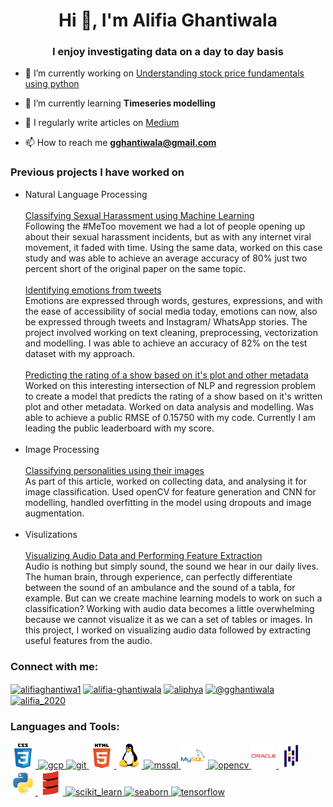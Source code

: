 <h1 align="center">Hi 👋, I'm Alifia Ghantiwala</h1>
<h3 align="center">I enjoy investigating data on a day to day basis</h3>

- 🔭 I’m currently working on [Understanding stock price fundamentals using python](https://www.kaggle.com/code/aliphya/an-eda-notebook-to-understand-stocks)

- 🌱 I’m currently learning **Timeseries modelling**

- 📝 I regularly write articles on [Medium](https://medium.com/@gghantiwala)

- 📫 How to reach me **gghantiwala@gmail.com**

 <h3> Previous projects I have worked on </h3>
<ul>
 <li>Natural Language Processing</li>
 <br>
 <a href="https://www.analyticsvidhya.com/blog/2022/02/classifying-sexual-harassment-using-machine-learning/">Classifying Sexual Harassment using Machine Learning</a>
  <br>
  Following the #MeToo movement we had a lot of people opening up about their sexual harassment incidents, but as with any internet viral movement, it faded with time.
  Using the same data, worked on this case study and was able to achieve an average accuracy of 80% just two percent short of the original paper on the same topic.
 <br>
 <br>
 <a href="https://www.analyticsvidhya.com/blog/2022/02/analysing-emotions-using-nlp/">Identifying emotions from tweets</a>
 <br>
 Emotions are expressed through words, gestures, expressions, and with the ease of accessibility of social media today, emotions can now, also be expressed through       tweets and Instagram/ WhatsApp stories. The project involved working on text cleaning, preprocessing, vectorization and modelling. I was able to achieve an accuracy   of 82% on the test dataset with my approach.
 <br>
 <br>
 <a href="https://www.kaggle.com/code/aliphya/rating-friends/data">Predicting the rating of a show based on it's plot and other metadata</a>
 <br>
 Worked on this interesting intersection of NLP and regression problem to create a model that predicts the rating of a show based on it's written plot and other metadata. Worked on data analysis and modelling. Was able to achieve a public RMSE of 0.15750 with my code. Currently I am leading the public leaderboard with my score.
 <br>
 <br>
 <li> Image Processing </li>
 <br>
 <a href="https://medium.com/@gghantiwala/classifying-images-of-important-personalities-4a619aa56a25">Classifying personalities using their images</a>
 <br>
 As part of this article, worked on collecting data, and analysing it for image classification. Used openCV for feature generation and CNN for modelling, handled overfitting in the model using dropouts and image augmentation.
 <br>
 <br>
 <li>Visulizations</li>
 <br>
 <a href="https://medium.com/towards-data-science/visualizing-audio-data-and-performing-feature-extraction-e1a489046000">Visualizing Audio Data and Performing Feature Extraction</a>
 <br>
 Audio is nothing but simply sound, the sound we hear in our daily lives. The human brain, through experience, can perfectly differentiate between the sound of an ambulance and the sound of a tabla, for example. But can we create machine learning models to work on such a classification?
Working with audio data becomes a little overwhelming because we cannot visualize it as we can a set of tables or images. In this project, I worked on visualizing audio data followed by extracting useful features from the audio.
</ul>
<h3 align="left">Connect with me:</h3>
<p align="left">
<a href="https://twitter.com/alifiaghantiwa1" target="blank"><img align="center" src="https://raw.githubusercontent.com/rahuldkjain/github-profile-readme-generator/master/src/images/icons/Social/twitter.svg" alt="alifiaghantiwa1" height="30" width="40" /></a>
<a href="https://linkedin.com/in/alifia-ghantiwala" target="blank"><img align="center" src="https://raw.githubusercontent.com/rahuldkjain/github-profile-readme-generator/master/src/images/icons/Social/linked-in-alt.svg" alt="alifia-ghantiwala" height="30" width="40" /></a>
<a href="https://kaggle.com/aliphya" target="blank"><img align="center" src="https://raw.githubusercontent.com/rahuldkjain/github-profile-readme-generator/master/src/images/icons/Social/kaggle.svg" alt="aliphya" height="30" width="40" /></a>
<a href="https://medium.com/@gghantiwala" target="blank"><img align="center" src="https://raw.githubusercontent.com/rahuldkjain/github-profile-readme-generator/master/src/images/icons/Social/medium.svg" alt="@gghantiwala" height="30" width="40" /></a>
<a href="https://www.leetcode.com/alifia_2020" target="blank"><img align="center" src="https://raw.githubusercontent.com/rahuldkjain/github-profile-readme-generator/master/src/images/icons/Social/leet-code.svg" alt="alifia_2020" height="30" width="40" /></a>
</p>

<h3 align="left">Languages and Tools:</h3>
<p align="left"> <a href="https://www.w3schools.com/css/" target="_blank" rel="noreferrer"> <img src="https://raw.githubusercontent.com/devicons/devicon/master/icons/css3/css3-original-wordmark.svg" alt="css3" width="40" height="40"/> </a> <a href="https://cloud.google.com" target="_blank" rel="noreferrer"> <img src="https://www.vectorlogo.zone/logos/google_cloud/google_cloud-icon.svg" alt="gcp" width="40" height="40"/> </a> <a href="https://git-scm.com/" target="_blank" rel="noreferrer"> <img src="https://www.vectorlogo.zone/logos/git-scm/git-scm-icon.svg" alt="git" width="40" height="40"/> </a> <a href="https://www.w3.org/html/" target="_blank" rel="noreferrer"> <img src="https://raw.githubusercontent.com/devicons/devicon/master/icons/html5/html5-original-wordmark.svg" alt="html5" width="40" height="40"/> </a> <a href="https://www.linux.org/" target="_blank" rel="noreferrer"> <img src="https://raw.githubusercontent.com/devicons/devicon/master/icons/linux/linux-original.svg" alt="linux" width="40" height="40"/> </a> <a href="https://www.microsoft.com/en-us/sql-server" target="_blank" rel="noreferrer"> <img src="https://www.svgrepo.com/show/303229/microsoft-sql-server-logo.svg" alt="mssql" width="40" height="40"/> </a> <a href="https://www.mysql.com/" target="_blank" rel="noreferrer"> <img src="https://raw.githubusercontent.com/devicons/devicon/master/icons/mysql/mysql-original-wordmark.svg" alt="mysql" width="40" height="40"/> </a> <a href="https://opencv.org/" target="_blank" rel="noreferrer"> <img src="https://www.vectorlogo.zone/logos/opencv/opencv-icon.svg" alt="opencv" width="40" height="40"/> </a> <a href="https://www.oracle.com/" target="_blank" rel="noreferrer"> <img src="https://raw.githubusercontent.com/devicons/devicon/master/icons/oracle/oracle-original.svg" alt="oracle" width="40" height="40"/> </a> <a href="https://pandas.pydata.org/" target="_blank" rel="noreferrer"> <img src="https://raw.githubusercontent.com/devicons/devicon/2ae2a900d2f041da66e950e4d48052658d850630/icons/pandas/pandas-original.svg" alt="pandas" width="40" height="40"/> </a> <a href="https://www.python.org" target="_blank" rel="noreferrer"> <img src="https://raw.githubusercontent.com/devicons/devicon/master/icons/python/python-original.svg" alt="python" width="40" height="40"/> </a> <a href="https://www.scala-lang.org" target="_blank" rel="noreferrer"> <img src="https://raw.githubusercontent.com/devicons/devicon/master/icons/scala/scala-original.svg" alt="scala" width="40" height="40"/> </a> <a href="https://scikit-learn.org/" target="_blank" rel="noreferrer"> <img src="https://upload.wikimedia.org/wikipedia/commons/0/05/Scikit_learn_logo_small.svg" alt="scikit_learn" width="40" height="40"/> </a> <a href="https://seaborn.pydata.org/" target="_blank" rel="noreferrer"> <img src="https://seaborn.pydata.org/_images/logo-mark-lightbg.svg" alt="seaborn" width="40" height="40"/> </a> <a href="https://www.tensorflow.org" target="_blank" rel="noreferrer"> <img src="https://www.vectorlogo.zone/logos/tensorflow/tensorflow-icon.svg" alt="tensorflow" width="40" height="40"/> </a> </p>
